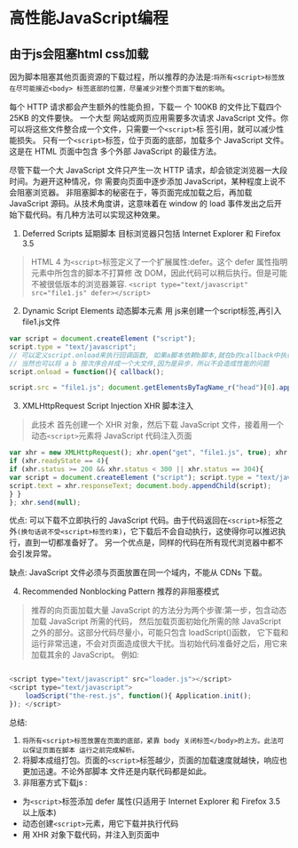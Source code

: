 # 高性能JavaScript编程

## 由于js会阻塞html css加载
因为脚本阻塞其他页面资源的下载过程，所以推荐的办法是:`将所有<script>标签放在尽可能接近<body> 标签底部的位置，尽量减少对整个页面下载的影响`。

每个 HTTP 请求都会产生额外的性能负担，下载一 个 100KB 的文件比下载四个 25KB 的文件要快。
一个大型 网站或网页应用需要多次请求 JavaScript 文件。你可以将这些文件整合成一个文件，只需要一个`<script>`标 签引用，就可以减少性能损失。
只有一个`<script>`标签，位于页面的底部，加载多个 JavaScript 文件。这是在 HTML 页面中包含 多个外部 JavaScript 的最佳方法。

尽管下载一个大 JavaScript 文件只产生一次 HTTP 请求，却会锁定浏览器一大段时间。为避开这种情况，你 需要向页面中逐步添加 JavaScript，某种程度上说不会阻塞浏览器。
非阻塞脚本的秘密在于，等页面完成加载之后，再加载 JavaScript 源码。从技术角度讲，这意味着在 window 的 load 事件发出之后开始下载代码。有几种方法可以实现这种效果。
1. Deferred Scripts 延期脚本 
 目标浏览器只包括 Internet Explorer 和 Firefox 3.5
> HTML 4 为`<script>`标签定义了一个扩展属性:defer。这个 defer 属性指明元素中所包含的脚本不打算修 改 DOM，因此代码可以稍后执行。但是可能不被很低版本的浏览器兼容.
> `<script type="text/javascript" src="file1.js" defer></script>`

2. Dynamic Script Elements 动态脚本元素
用 js来创建一个script标签,再引入 file1.js文件
```js
var script = document.createElement ("script");
script.type = "text/javascript";
// 可以定义script.onload来执行回调函数, 如果a脚本依赖b脚本,就在b的callback中执行a
// 当然也可以将 a b 按次序合并成一个大文件,因为是异步，所以不会造成性能的问题
script.onload = function(){ callback();

script.src = "file1.js"; document.getElementsByTagName_r("head")[0].appendChild(script);
```

3. XMLHttpRequest Script Injection XHR 脚本注入
> 此技术 首先创建一个 XHR 对象，然后下载 JavaScript 文件，接着用一个动态`<script>`元素将 JavaScript 代码注入页面

```js
var xhr = new XMLHttpRequest(); xhr.open("get", "file1.js", true); xhr.onreadystatechange = function(){
if (xhr.readyState == 4){
if (xhr.status >= 200 && xhr.status < 300 || xhr.status == 304){
var script = document.createElement ("script"); script.type = "text/javascript";
script.text = xhr.responseText; document.body.appendChild(script);
} }
}; xhr.send(null);
```
优点: 可以下载不立即执行的 JavaScript 代码。由于代码返回在`<script>`标签之外`(换句话说不受<script>标签约束)`，它下载后不会自动执行，这使得你可以推迟执行，直到一切都准备好了。 另一个优点是，同样的代码在所有现代浏览器中都不会引发异常。

缺点: JavaScript 文件必须与页面放置在同一个域内，不能从 CDNs 下载。

4. Recommended Nonblocking Pattern 推荐的非阻塞模式
> 推荐的向页面加载大量 JavaScript 的方法分为两个步骤:第一步，包含动态加载 JavaScript 所需的代码， 然后加载页面初始化所需的除 JavaScript 之外的部分。这部分代码尽量小，可能只包含 loadScript()函数， 它下载和运行非常迅速，不会对页面造成很大干扰。当初始代码准备好之后，用它来加载其余的 JavaScript。 例如:

```js

<script type="text/javascript" src="loader.js"></script>
<script type="text/javascript">
    loadScript("the-rest.js", function(){ Application.init();
}); </script>
```

总结:
1. `将所有<script>标签放置在页面的底部，紧靠 body 关闭标签</body>的上方。此法可以保证页面在脚本 运行之前完成解析。`
2. 将脚本成组打包。页面的`<script>`标签越少，页面的加载速度就越快，响应也更加迅速。不论外部脚本 文件还是内联代码都是如此。
3. 非阻塞方式下载js :
* 为`<script>`标签添加 defer 属性(只适用于 Internet Explorer 和 Firefox 3.5 以上版本)
* 动态创建`<script>`元素，用它下载并执行代码
* 用 XHR 对象下载代码，并注入到页面中